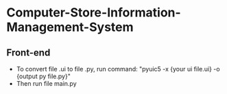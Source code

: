 # Computer-Store-Information-Management-System

## Front-end
- To convert file .ui to file .py, run command: "pyuic5 -x {your ui file.ui} -o {output py file.py}"
- Then run file main.py
